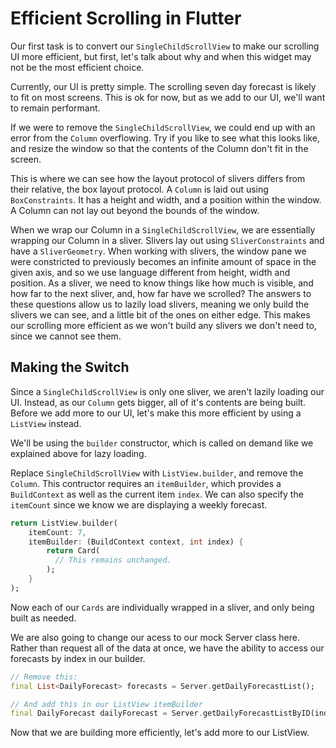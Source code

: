 # Efficient Scrolling in Flutter

Our first task is to convert our `SingleChildScrollView` to make our
scrolling UI more efficient, but first, let's talk about why and when
this widget may not be the most efficient choice.

Currently, our UI is pretty simple. The scrolling seven day forecast is
likely to fit on most screens. This is ok for now, but as we add to our
UI, we'll want to remain performant.

If we were to remove the `SingleChildScrollView`, we could end up with
an error from the `Column` overflowing. Try if you like to see what
this looks like, and resize the window so that the contents of the
Column don't fit in the screen.

This is where we can see how the layout protocol of slivers differs
from their relative, the box layout protocol. A `Column` is laid out
using `BoxConstraints`. It has a height and width, and a position
within the window. A Column can not lay out beyond the bounds of
the window.

When we wrap our Column in a `SingleChildScrollView`, we are
essentially wrapping our Column in a sliver. Slivers lay out using
`SliverConstraints` and have a `SliverGeometry`. When working with
slivers, the window pane we were constricted to previously becomes
an infinite amount of space in the given axis, and so we use language
different from height, width and position. As a sliver, we need to
know things like how much is visible, and how far to the next sliver,
and, how far have we scrolled? The answers to these questions allow us
to lazily load slivers, meaning we only build the slivers we can see,
and a little bit of the ones on either edge. This makes our scrolling
more efficient as we won't build any slivers we don't need to, since
we cannot see them.

## Making the Switch

Since a `SingleChildScrollView` is only one sliver, we aren't lazily
loading our UI. Instead, as our `Column` gets bigger, all of it's
contents are being built. Before we add more to our UI, let's make
this more efficient by using a `ListView` instead.

We'll be using the `builder` constructor, which is called on demand
like we explained above for lazy loading.

Replace `SingleChildScrollView` with `ListView.builder`, and remove
the `Column`. This contructor requires an `itemBuilder`, which
provides a `BuildContext` as well as the current item `index`. We
can also specify the `itemCount` since we know we are displaying a
weekly forecast.

```dart
return ListView.builder(
    itemCount: 7,
    itemBuilder: (BuildContext context, int index) {
        return Card(
          // This remains unchanged.
        );
    }
);
```

Now each of our `Cards` are individually wrapped in a sliver, and
only being built as needed.

We are also going to change our acess to our mock Server class here.
Rather than request all of the data at once, we have the ability to
access our forecasts by index in our builder.

```dart
// Remove this:
final List<DailyForecast> forecasts = Server.getDailyForecastList();

// And add this in our ListView itemBuilder
final DailyForecast dailyForecast = Server.getDailyForecastListByID(index);
```

Now that we are building more efficiently, let's add more to our
ListView.
